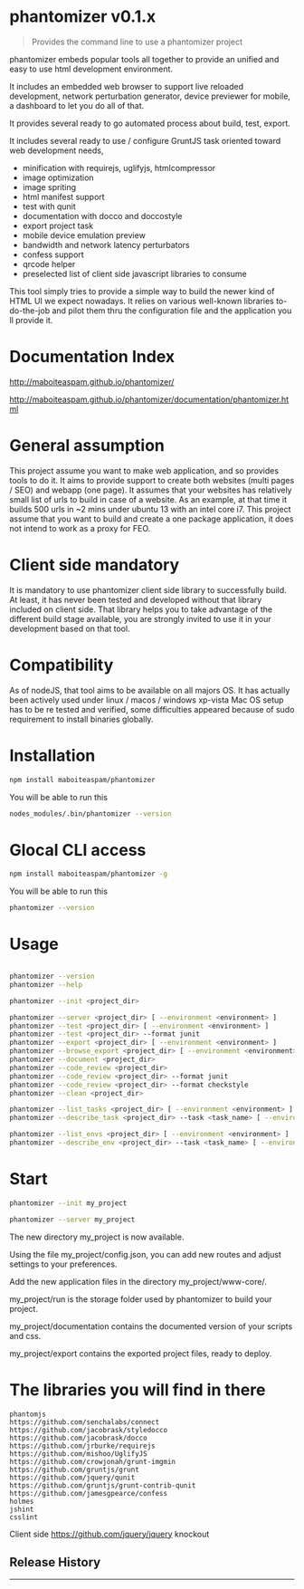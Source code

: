 # phantomizer v0.1.x

> Provides the command line to use a phantomizer project

phantomizer embeds popular tools all together
to provide an unified and easy to use html development environment.

It includes an embedded web browser to support live reloaded development, network perturbation generator, device previewer for mobile, a dashboard to let you do all of that.

It provides several ready to go automated process about build, test, export.

It includes several ready to use / configure GruntJS task oriented toward web development needs,
- minification with requirejs, uglifyjs, htmlcompressor
- image optimization
- image spriting
- html manifest support
- test with qunit
- documentation with docco and doccostyle
- export project task
- mobile device emulation preview
- bandwidth and network latency perturbators
- confess support
- qrcode helper
- preselected list of client side javascript libraries to consume

This tool simply tries to provide a simple way to build the newer kind of HTML UI we expect nowadays.
It relies on various well-known libraries to-do-the-job and pilot them thru the configuration file and the application you ll provide it.

# Documentation Index

http://maboiteaspam.github.io/phantomizer/

http://maboiteaspam.github.io/phantomizer/documentation/phantomizer.html

# General assumption
This project assume you want to make web application, and so provides tools to do it.
It aims to provide support to create both websites (multi pages / SEO) and webapp (one page).
It assumes that your websites has relatively small list of urls to build in case of a website.
As an example, at that time it builds 500 urls in ~2 mins under ubuntu 13 with an intel core i7.
This project assume that you want to build and create a one package application, it does not intend to work as a proxy for FEO.

# Client side mandatory
It is mandatory to use phantomizer client side library to successfully build.
At least, it has never been tested and developed without that library included on client side.
That library helps you to take advantage of the different build stage available, you are strongly invited to use it in your development based on that tool.

# Compatibility
As of nodeJS, that tool aims to be available on all majors OS.
It has actually been actively used under linux / macos / windows xp-vista
Mac OS setup has to be re tested and verified, some difficulties appeared because of sudo requirement to install binaries globally.


# Installation
```bash
npm install maboiteaspam/phantomizer
```

You will be able to run this
```bash
nodes_modules/.bin/phantomizer --version
```

# Glocal CLI access
```bash
npm install maboiteaspam/phantomizer -g
```

You will be able to run this
```bash
phantomizer --version
```

# Usage
```bash

phantomizer --version
phantomizer --help

phantomizer --init <project_dir>

phantomizer --server <project_dir> [ --environment <environment> ]
phantomizer --test <project_dir> [ --environment <environment> ]
phantomizer --test <project_dir> --format junit
phantomizer --export <project_dir> [ --environment <environment> ]
phantomizer --browse_export <project_dir> [ --environment <environment> ]
phantomizer --document <project_dir>
phantomizer --code_review <project_dir>
phantomizer --code_review <project_dir> --format junit
phantomizer --code_review <project_dir> --format checkstyle
phantomizer --clean <project_dir>

phantomizer --list_tasks <project_dir> [ --environment <environment> ]
phantomizer --describe_task <project_dir> --task <task_name> [ --environment <environment> ]

phantomizer --list_envs <project_dir> [ --environment <environment> ]
phantomizer --describe_env <project_dir> --task <task_name> [ --environment <environment> ]
```

# Start
```bash
phantomizer --init my_project

phantomizer --server my_project
```

The new directory my_project is now available.

Using the file my_project/config.json, you can add new routes and adjust settings to your preferences.

Add the new application files in the directory my_project/www-core/.

my_project/run is the storage folder used by phantomizer to build your project.

my_project/documentation contains the documented version of your scripts and css.

my_project/export contains the exported project files, ready to deploy.


# The libraries you will find in there
    phantomjs
    https://github.com/senchalabs/connect
    https://github.com/jacobrask/styledocco
    https://github.com/jacobrask/docco
    https://github.com/jrburke/requirejs
    https://github.com/mishoo/UglifyJS
    https://github.com/crowjonah/grunt-imgmin
    https://github.com/gruntjs/grunt
    https://github.com/jquery/qunit
    https://github.com/gruntjs/grunt-contrib-qunit
    https://github.com/jamesgpearce/confess
    holmes
    jshint
    csslint

Client side
    https://github.com/jquery/jquery
    knockout

## Release History


---

